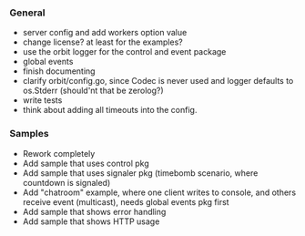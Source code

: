 ### General
- server config and add workers option value
- change license? at least for the examples?
- use the orbit logger for the control and event package
- global events
- finish documenting
- clarify orbit/config.go, since Codec is never used and logger defaults to os.Stderr (should'nt that be zerolog?)
- write tests
- think about adding all timeouts into the config.

### Samples
- Rework completely
- Add sample that uses control pkg
- Add sample that uses signaler pkg (timebomb scenario, where countdown is signaled)
- Add "chatroom" example, where one client writes to console, and others receive event (multicast), needs global events pkg first 
- Add sample that shows error handling
- Add sample that shows HTTP usage